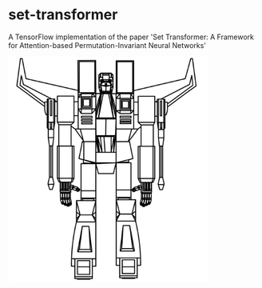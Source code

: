 # set-transformer
A TensorFlow implementation of the paper 'Set Transformer: A Framework for Attention-based Permutation-Invariant Neural Networks'

<img src="imgs/transformer.png" alt="Image not found" width="400"/>